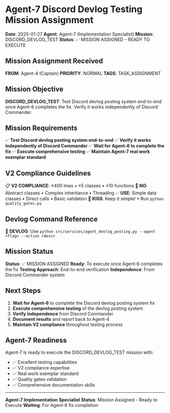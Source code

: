 # Agent-7 Discord Devlog Testing Mission Assignment

**Date**: 2025-01-27
**Agent**: Agent-7 (Implementation Specialist)
**Mission**: DISCORD_DEVLOG_TEST
**Status**: ✅ MISSION ASSIGNED - READY TO EXECUTE

## Mission Assignment Received

**FROM**: Agent-4 (Captain)
**PRIORITY**: NORMAL
**TAGS**: TASK_ASSIGNMENT

## Mission Objective

**DISCORD_DEVLOG_TEST**: Test Discord devlog posting system end-to-end once Agent-6 completes the fix. Verify it works independently of Discord Commander.

## Mission Requirements

✅ **Test Discord devlog posting system end-to-end**
✅ **Verify it works independently of Discord Commander**
✅ **Wait for Agent-6 to complete the fix**
✅ **Execute comprehensive testing**
✅ **Maintain Agent-7 real work exemplar standard**

## V2 Compliance Guidelines

📋 **V2 COMPLIANCE**: ≤400 lines • ≤5 classes • ≤10 functions
🚫 **NO**: Abstract classes • Complex inheritance • Threading
✅ **USE**: Simple data classes • Direct calls • Basic validation
🎯 **KISS**: Keep it simple! • Run `python quality_gates.py`

## Devlog Command Reference

📝 **DEVLOG**: Use `python src/services/agent_devlog_posting.py --agent <flag> --action <desc>`

## Mission Status

**Status**: ✅ MISSION ASSIGNED
**Ready**: To execute once Agent-6 completes the fix
**Testing Approach**: End-to-end verification
**Independence**: From Discord Commander system

## Next Steps

1. **Wait for Agent-6** to complete the Discord devlog posting system fix
2. **Execute comprehensive testing** of the devlog posting system
3. **Verify independence** from Discord Commander
4. **Document results** and report back to Agent-4
5. **Maintain V2 compliance** throughout testing process

## Agent-7 Readiness

Agent-7 is ready to execute the DISCORD_DEVLOG_TEST mission with:
- ✅ Excellent testing capabilities
- ✅ V2 compliance expertise
- ✅ Real work exemplar standard
- ✅ Quality gates validation
- ✅ Comprehensive documentation skills

---
**Agent-7 Implementation Specialist**
**Status**: Mission Assigned - Ready to Execute
**Waiting**: For Agent-6 fix completion
